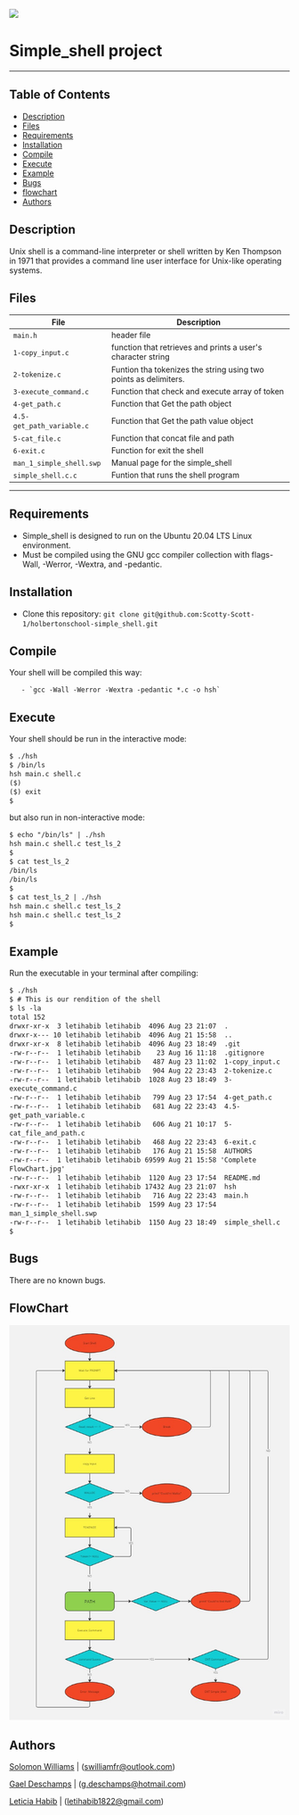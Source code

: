 <p>
<img width="200" src=(https://s3.amazonaws.com/intranet-projects-files/holbertonschool-low_level_programming/235/shell.jpeg)
>
</p>

# Simple_shell project
------------
## Table of Contents
* [Description](#description)
* [Files](#files)
* [Requirements](#requirements)
* [Installation](#installation)
* [Compile](#compile)
* [Execute](#execute)
* [Example](#example)
* [Bugs](#bugs)
* [flowchart](#flowchart)
* [Authors](#authors)

## Description
Unix shell is a command-line interpreter or shell written by Ken Thompson in 1971 that provides a command line user interface for Unix-like operating systems.


## Files
File | Description
--- | ---
`main.h` | header file
`1-copy_input.c` | function that retrieves and prints a user's character string
`2-tokenize.c` | Funtion tha tokenizes the string using two points as delimiters.
`3-execute_command.c` | Function that check and execute array of token
`4-get_path.c` | Function that Get the path object
`4.5-get_path_variable.c` | Function that Get the path value object
`5-cat_file.c` | Function that concat file and path
`6-exit.c` | Function for exit the shell
`man_1_simple_shell.swp` | Manual page for the simple_shell
`simple_shell.c.c` | Funtion that runs the shell program

---
## Requirements
 * Simple_shell is designed to run on the Ubuntu 20.04 LTS Linux environment.
 * Must be compiled using the GNU gcc compiler collection with flags-Wall, -Werror, -Wextra, and -pedantic.

## Installation
   - Clone this repository: `git clone git@github.com:Scotty-Scott-1/holbertonschool-simple_shell.git`

## Compile
Your shell will be compiled this way:
```
   - `gcc -Wall -Werror -Wextra -pedantic *.c -o hsh`
```
## Execute
Your shell should be run in the interactive mode:
```
$ ./hsh
$ /bin/ls
hsh main.c shell.c
($)
($) exit
$
```
 but also  run in non-interactive mode:
 ```
$ echo "/bin/ls" | ./hsh
hsh main.c shell.c test_ls_2
$
$ cat test_ls_2
/bin/ls
/bin/ls
$
$ cat test_ls_2 | ./hsh
hsh main.c shell.c test_ls_2
hsh main.c shell.c test_ls_2
$
```

## Example
Run the executable in your terminal after compiling:
```
$ ./hsh
$ # This is our rendition of the shell
$ ls -la
total 152
drwxr-xr-x  3 letihabib letihabib  4096 Aug 23 21:07  .
drwxr-x--- 10 letihabib letihabib  4096 Aug 21 15:58  ..
drwxr-xr-x  8 letihabib letihabib  4096 Aug 23 18:49  .git
-rw-r--r--  1 letihabib letihabib    23 Aug 16 11:18  .gitignore
-rw-r--r--  1 letihabib letihabib   487 Aug 23 11:02  1-copy_input.c
-rw-r--r--  1 letihabib letihabib   904 Aug 22 23:43  2-tokenize.c
-rw-r--r--  1 letihabib letihabib  1028 Aug 23 18:49  3-execute_command.c
-rw-r--r--  1 letihabib letihabib   799 Aug 23 17:54  4-get_path.c
-rw-r--r--  1 letihabib letihabib   681 Aug 22 23:43  4.5-get_path_variable.c
-rw-r--r--  1 letihabib letihabib   606 Aug 21 10:17  5-cat_file_and_path.c
-rw-r--r--  1 letihabib letihabib   468 Aug 22 23:43  6-exit.c
-rw-r--r--  1 letihabib letihabib   176 Aug 21 15:58  AUTHORS
-rw-r--r--  1 letihabib letihabib 69599 Aug 21 15:58 'Complete FlowChart.jpg'
-rw-r--r--  1 letihabib letihabib  1120 Aug 23 17:54  README.md
-rwxr-xr-x  1 letihabib letihabib 17432 Aug 23 21:07  hsh
-rw-r--r--  1 letihabib letihabib   716 Aug 22 23:43  main.h
-rw-r--r--  1 letihabib letihabib  1599 Aug 23 17:54  man_1_simple_shell.swp
-rw-r--r--  1 letihabib letihabib  1150 Aug 23 18:49  simple_shell.c
$
```

## Bugs
There are no known bugs.

## FlowChart

![Complete Flowchart](https://github.com/Scotty-Scott-1/holbertonschool-simple_shell/blob/main/Complete%20FlowChart.jpg?raw=true)

## Authors

[Solomon Williams](https://github.com/Scotty-Scott-1) | (<swilliamfr@outlook.com>)

[Gael Deschamps](https://github.com/GTDeschamps) | (<g.deschamps@hotmail.com>)

[Leticia Habib](https://github.com/letihab) | (<letihabib1822@gmail.com>)
